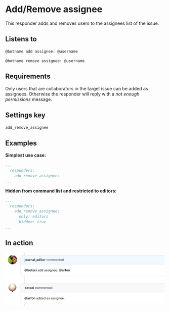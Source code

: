 Add/Remove assignee
===================

This responder adds and removes users to the assignees list of the issue.

## Listens to

```
@botname add assignee: @username
```
```
@botname remove assignee: @username
```
## Requirements

Only users that are collaborators in the target issue can be added as assignees. Otherwise the responder will reply with a _not enough permissions_ message.

## Settings key

`add_remove_assignee`

## Examples

**Simplest use case:**
```yaml
...
  responders:
    add_remove_assignee:
...
```

**Hidden from command list and restricted to editors:**
```yaml
...
  responders:
    add_remove_assignee:
      only: editors
      hidden: true
...
```

## In action

![](../images/responders/add_remove_assignee.png "Add/Remove assignee responder in action")
